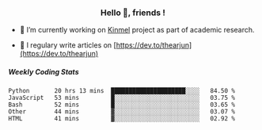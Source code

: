 <h3 align="center">Hello 👋, friends !</h3>

- 🔭 I’m currently working on [Kinmel](https://github.com/thearjun/kinmel) project as part of academic research.

- 📝 I regulary write articles on [https://dev.to/thearjun](https://dev.to/thearjun)


##### Weekly Coding Stats
<!--START_SECTION:waka-->
```text
Python       20 hrs 13 mins  █████████████████████░░░░   84.50 % 
JavaScript   53 mins         █░░░░░░░░░░░░░░░░░░░░░░░░   03.75 % 
Bash         52 mins         █░░░░░░░░░░░░░░░░░░░░░░░░   03.65 % 
Other        44 mins         ▓░░░░░░░░░░░░░░░░░░░░░░░░   03.07 % 
HTML         41 mins         ▓░░░░░░░░░░░░░░░░░░░░░░░░   02.92 % 
```
<!--END_SECTION:waka-->
